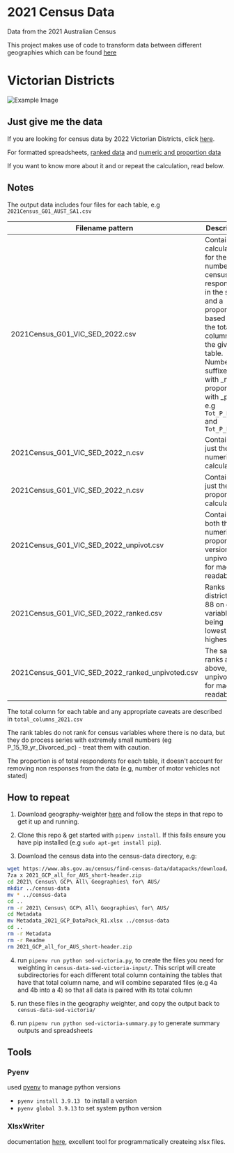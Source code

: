 # 2021 Census Data
Data from the 2021 Australian Census

This project makes use of code to transform data between different geographies which can be found [here](https://github.com/jaketclarke/geography-weighter/)

# Victorian Districts

![Example Image](img/sed-vic-example.png)

## Just give me the data

If you are looking for census data by 2022 Victorian Districts, click [here](https://github.com/jaketclarke/census-2021/tree/main/census-data-sed-victoria?raw=true).

For formatted spreadsheets, [ranked data](https://github.com/jaketclarke/census-2021/blob/main/census-data-sed-victoria/summary/2021Census_VIC_SED_2022_ranks_long.xlsx?raw=true) and [numeric and proportion data](https://github.com/jaketclarke/census-2021/blob/main/census-data-sed-victoria/summary/2021Census_VIC_SED_2022_long.xlsx?raw=true)

If you want to know more about it and or repeat the calculation, read below.

## Notes

The output data includes four files for each table, e.g `2021Census_G01_AUST_SA1.csv`

|Filename pattern | Description |
|--|--|
|2021Census_G01_VIC_SED_2022.csv | Contains a calculation for the number of census respondents in the seat, and a proportion based on the total column for the given table. Numbers suffixed with _n, proportions with _pc, e.g `Tot_P_M_n` and `Tot_P_M_pc` |
|2021Census_G01_VIC_SED_2022_n.csv | Contains just the numeric calculation |
|2021Census_G01_VIC_SED_2022_n.csv | Contains just the proportion calculation |
|2021Census_G01_VIC_SED_2022_unpivot.csv | Contains both the numeric and proportional version, unpivoted for machine readability |
|2021Census_G01_VIC_SED_2022_ranked.csv | Ranks each district 1-88 on each variable, 1 being lowest, 88 highest |
|2021Census_G01_VIC_SED_2022_ranked_unpivoted.csv | The same ranks as above, unpivoted for machine readability |

The total column for each table and any appropriate caveats are described in `total_columns_2021.csv`

The rank tables do not rank for census variables where there is no data, but they do process series with extremely small numbers (eg P_15_19_yr_Divorced_pc) - treat them with caution.

The proportion is of total respondents for each table, it doesn't account for removing non responses from the data (e.g, number of motor vehicles not stated)

## How to repeat

1. Download geography-weighter [here](https://github.com/jaketclarke/geography-weighter/) and follow the steps in that repo to get it up and running.

2. Clone this repo & get started with `pipenv install`. If this fails ensure you have pip installed (e.g `sudo apt-get install pip`).

3. Download the census data into the census-data directory, e.g:

```bash
wget https://www.abs.gov.au/census/find-census-data/datapacks/download/2021_GCP_all_for_AUS_short-header.zip
7za x 2021_GCP_all_for_AUS_short-header.zip
cd 2021\ Census\ GCP\ All\ Geographies\ for\ AUS/
mkdir ../census-data
mv * ../census-data
cd ..
rm -r 2021\ Census\ GCP\ All\ Geographies\ for\ AUS/
cd Metadata
mv Metadata_2021_GCP_DataPack_R1.xlsx ../census-data
cd ..
rm -r Metadata
rm -r Readme
rm 2021_GCP_all_for_AUS_short-header.zip
```

4. run `pipenv run python sed-victoria.py`, to create the files you need for weighting in `census-data-sed-victoria-input/`. This script will create subdirectories for each different total column containing the tables that have that total column name, and will combine separated files (e.g 4a and 4b into a 4) so that all data is paired with its total column

5. run these files in the geography weighter, and copy the output back to `census-data-sed-victoria/`

6. run `pipenv run python sed-victoria-summary.py` to generate summary outputs and spreadsheets

## Tools

### Pyenv
used [pyenv](https://realpython.com/intro-to-pyenv/) to manage python versions
* `pyenv install 3.9.13 ` to install a version
* `pyenv global 3.9.13` to set system python version

### XlsxWriter
documentation [here](https://xlsxwriter.readthedocs.io/), excellent tool for programmatically createing xlsx files.
